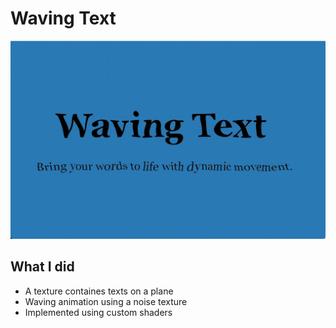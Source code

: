 # Waving Text

![image](../docs/wave-text.jpg)

## What I did

- A texture containes texts on a plane
- Waving animation using a noise texture
- Implemented using custom shaders
